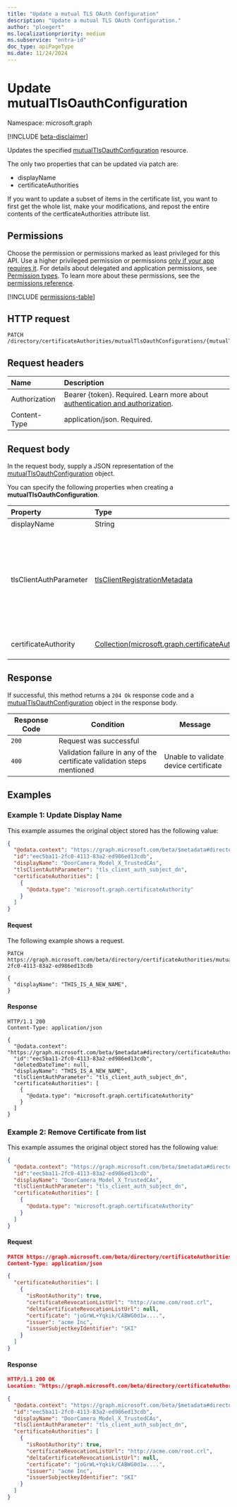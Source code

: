 ```yaml
---
title: "Update a mutual TLS OAuth Configuration"
description: "Update a mutual TLS OAuth Configuration."
author: "ploegert"
ms.localizationpriority: medium
ms.subservice: "entra-id"
doc_type: apiPageType
ms.date: 11/24/2024
---
```


# Update mutualTlsOauthConfiguration

Namespace: microsoft.graph

[!INCLUDE [beta-disclaimer](../../includes/beta-disclaimer.md)]

Updates the specified [mutualTlsOauthConfiguration](../resources/mutualtlsoauthconfiguration.md) resource.

The only two properties that can be updated via patch are:

- displayName
- certificateAuthorities

If you want to update a subset of items in the certificate list, you want to first get the whole list, make your modifications, and repost the entire contents of the certficateAuthorities attribute list.

## Permissions

Choose the permission or permissions marked as least privileged for this API. Use a higher privileged permission or permissions [only if your app requires it](/graph/permissions-overview#best-practices-for-using-microsoft-graph-permissions). For details about delegated and application permissions, see [Permission types](/graph/permissions-overview#permission-types). To learn more about these permissions, see the [permissions reference](/graph/permissions-reference).

<!-- {
  "blockType": "permissions",
  "name": "mutualtlsoauthconfiguration-update-permissions"
}
-->
[!INCLUDE [permissions-table](../includes/permissions/mutualtlsoauthconfiguration-update-permissions.md)]

## HTTP request

<!-- {
  "blockType": "ignored"
}
-->
``` http
PATCH /directory/certificateAuthorities/mutualTlsOauthConfigurations/{mutualTlsOauthConfigurationId}
```

## Request headers

|Name|Description|
|:---|:---|
|Authorization|Bearer {token}. Required. Learn more about [authentication and authorization](/graph/auth/auth-concepts).|
|Content-Type|application/json. Required.|

## Request body

In the request body, supply a JSON representation of the [mutualTlsOauthConfiguration](../resources/mutualtlsoauthconfiguration.md) object.

You can specify the following properties when creating a **mutualTlsOauthConfiguration**.

|Property|Type|Description|
|:---|:---|:---|
|displayName|String|Friendly name|
|tlsClientAuthParameter|[tlsClientRegistrationMetadata](../resources/enums.md#tlsclientregistrationmetadata-values) | Specifies which field in the certificate contains the subject ID. The possible values are: `tls_client_auth_subject_dn`, `tls_client_auth_san_dns`, `tls_client_auth_san_uri`, `tls_client_auth_san_ip`, `tls_client_auth_san_email`, `unknownFutureValue`. Required. |
|certificateAuthority|[Collection(microsoft.graph.certificateAuthority)](../resources/certificateauthority.md) | Multi-value property representing a list of trusted certificate authorities. |

## Response

If successful, this method returns a `204 Ok` response code and a [mutualTlsOauthConfiguration](../resources/mutualtlsoauthconfiguration.md) object in the response body.

|Response Code|Condition|Message|
|-|-|-|
|`200` | Request was successful ||
|`400` | Validation failure in any of the certificate validation steps mentioned | Unable to validate device certificate|

## Examples

### Example 1: Update Display Name

This example assumes the original object stored has the following value:

```json
{
  "@odata.context": "https://graph.microsoft.com/beta/$metadata#directory/certificateAuthorities/mutualTlsOauthConfigurations/$entity",
  "id":"eec5ba11-2fc0-4113-83a2-ed986ed13cdb",
  "displayName": "DoorCamera_Model_X_TrustedCAs",
  "tlsClientAuthParameter": "tls_client_auth_subject_dn",
  "certificateAuthorities": [
    {
      "@odata.type": "microsoft.graph.certificateAuthority"
    }
  ]
}
```

#### Request

The following example shows a request.
<!-- {
  "blockType": "request",
  "name": "update_mutualtlsoauthconfiguration"
}
-->
```http
PATCH https://graph.microsoft.com/beta/directory/certificateAuthorities/mutualTlsOauthConfigurations/eec5ba11-2fc0-4113-83a2-ed986ed13cdb

{
  "displayName": "THIS_IS_A_NEW_NAME",
}
```

#### Response
<!-- {
  "blockType": "response",
  "truncated": true,
  "@odata.type": "microsoft.graph.mutualTlsOauthConfiguration"
}
-->
```http
HTTP/1.1 200 
Content-Type: application/json

{
  "@odata.context": "https://graph.microsoft.com/beta/$metadata#directory/certificateAuthorities/mutualTlsOauthConfigurations/$entity",
  "id":"eec5ba11-2fc0-4113-83a2-ed986ed13cdb",
  "deletedDateTime": null,
  "displayName": "THIS_IS_A_NEW_NAME",
  "tlsClientAuthParameter": "tls_client_auth_subject_dn",
  "certificateAuthorities": [
    {
      "@odata.type": "microsoft.graph.certificateAuthority"
    }
  ]
}
```

### Example 2: Remove Certificate from list

This example assumes the original object stored has the following value:

```json
{
  "@odata.context": "https://graph.microsoft.com/beta/$metadata#directory/certificateAuthorities/mutualTlsOauthConfigurations/$entity",
  "id":"eec5ba11-2fc0-4113-83a2-ed986ed13cdb",
  "displayName": "DoorCamera_Model_X_TrustedCAs",
  "tlsClientAuthParameter": "tls_client_auth_subject_dn",
  "certificateAuthorities": [
    {
      "@odata.type": "microsoft.graph.certificateAuthority"
    }
  ]
}
```

#### Request

```json
PATCH https://graph.microsoft.com/beta/directory/certificateAuthorities/mutualTlsOauthConfigurations/eec5ba11-2fc0-4113-83a2-ed986ed13cdb
Content-Type: application/json

{
  "certificateAuthorities": [
    {
      "isRootAuthority": true,
      "certificateRevocationListUrl": "http://acme.com/root.crl",
      "deltaCertificateRevocationListUrl": null,
      "certificate": "joGrWL+Yqkik/CABWG0d1w....",
      "issuer": "acme Inc",
      "issuerSubjectkeyIdentifier": "SKI"
    }
  ]
}
```

#### Response

```json
HTTP/1.1 200 OK
Location: "https://graph.microsoft.com/beta/directory/certificateAuthorities/mutualTlsOauthConfigurations/eec5ba11-2fc0-4113-83a2-ed986ed13cdb"

{
  "@odata.context": "https://graph.microsoft.com/beta/$metadata#directory/certificateAuthorities/mutualTlsOauthConfigurations/$entity",
  "id":"eec5ba11-2fc0-4113-83a2-ed986ed13cdb",
  "displayName": "DoorCamera_Model_X_TrustedCAs",
  "tlsClientAuthParameter": "tls_client_auth_subject_dn",
  "certificateAuthorities": [
    {
      "isRootAuthority": true,
      "certificateRevocationListUrl": "http://acme.com/root.crl",
      "deltaCertificateRevocationListUrl": null,
      "certificate": "joGrWL+Yqkik/CABWG0d1w....",
      "issuer": "acme Inc",
      "issuerSubjectkeyIdentifier": "SKI"
    }
  ]
}
```

